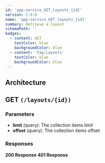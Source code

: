 ```yaml
---
id: 'app-service_GET_layouts_{id}'
version: 2.0.0
name: 'app-service_GET_layouts_{id}'
summary: Retrieve a layout
schemaPath: ''
badges:
  - content: GET
    textColor: blue
    backgroundColor: blue
  - content: 'tag:Layouts'
    textColor: blue
    backgroundColor: blue
---
```

## Architecture
<NodeGraph />



## GET `(/layouts/{id})`

### Parameters
- **limit** (query): The collection items limit
- **offset** (query): The collection items offset




### Responses
**200 Response**
<SchemaViewer file="response-200.json" maxHeight="500" id="response-200" />
      **401 Response**
<SchemaViewer file="response-401.json" maxHeight="500" id="response-401" />

